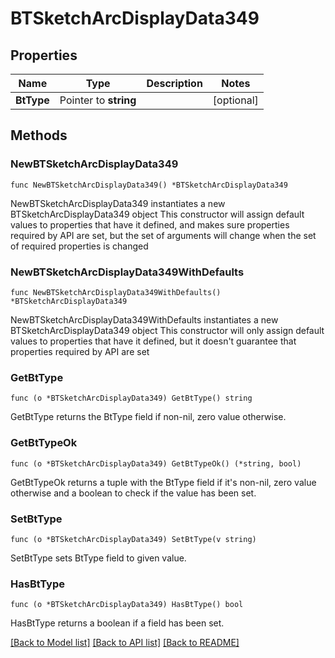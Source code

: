 # BTSketchArcDisplayData349

## Properties

Name | Type | Description | Notes
------------ | ------------- | ------------- | -------------
**BtType** | Pointer to **string** |  | [optional] 

## Methods

### NewBTSketchArcDisplayData349

`func NewBTSketchArcDisplayData349() *BTSketchArcDisplayData349`

NewBTSketchArcDisplayData349 instantiates a new BTSketchArcDisplayData349 object
This constructor will assign default values to properties that have it defined,
and makes sure properties required by API are set, but the set of arguments
will change when the set of required properties is changed

### NewBTSketchArcDisplayData349WithDefaults

`func NewBTSketchArcDisplayData349WithDefaults() *BTSketchArcDisplayData349`

NewBTSketchArcDisplayData349WithDefaults instantiates a new BTSketchArcDisplayData349 object
This constructor will only assign default values to properties that have it defined,
but it doesn't guarantee that properties required by API are set

### GetBtType

`func (o *BTSketchArcDisplayData349) GetBtType() string`

GetBtType returns the BtType field if non-nil, zero value otherwise.

### GetBtTypeOk

`func (o *BTSketchArcDisplayData349) GetBtTypeOk() (*string, bool)`

GetBtTypeOk returns a tuple with the BtType field if it's non-nil, zero value otherwise
and a boolean to check if the value has been set.

### SetBtType

`func (o *BTSketchArcDisplayData349) SetBtType(v string)`

SetBtType sets BtType field to given value.

### HasBtType

`func (o *BTSketchArcDisplayData349) HasBtType() bool`

HasBtType returns a boolean if a field has been set.


[[Back to Model list]](../README.md#documentation-for-models) [[Back to API list]](../README.md#documentation-for-api-endpoints) [[Back to README]](../README.md)


